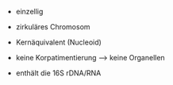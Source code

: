 - einzellig
- zirkuläres Chromosom 
- Kernäquivalent (Nucleoid)

- keine Korpatimentierung --> keine Organellen 
- enthält die 16S rDNA/RNA